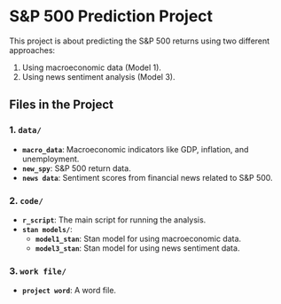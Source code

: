 # S&P 500 Prediction Project

This project is about predicting the S&P 500 returns using two different approaches:
1. Using macroeconomic data (Model 1).
2. Using news sentiment analysis (Model 3).

## Files in the Project

### 1. `data/`
- **`macro_data`**: Macroeconomic indicators like GDP, inflation, and unemployment.
- **`new_spy`**: S&P 500 return data.
- **`news data`**: Sentiment scores from financial news related to S&P 500.

### 2. `code/`
- **`r_script`**: The main script for running the analysis.
- **`stan models/`**:
  - **`model1_stan`**: Stan model for using macroeconomic data.
  - **`model3_stan`**: Stan model for using news sentiment data.

### 3. `work file/`
- **`project word`**: A word file.
